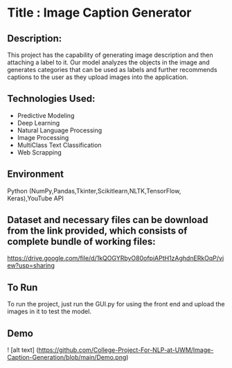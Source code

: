 # Title : Image Caption Generator 

## Description:
This project has the capability of generating image description and then attaching a label to it. Our model analyzes the objects in the image and generates categories that can be used as labels and further recommends captions to the user as they upload images into the application. 

## Technologies Used:
- Predictive Modeling
- Deep Learning
- Natural Language Processing
- Image Processing
- MultiClass Text Classification
- Web Scrapping

## Environment
Python (NumPy,Pandas,Tkinter,Scikitlearn,NLTK,TensorFlow, Keras),YouTube API

## Dataset and necessary files can be download from the link provided, which consists of complete bundle of working files:
https://drive.google.com/file/d/1kQOGYRbyO80ofpiAPtH1zAghdnERkOqP/view?usp=sharing

## To Run
To run the project, just run the GUI.py for using the front end and upload the images in it to test the model.

## Demo
! [alt text] (https://github.com/College-Project-For-NLP-at-UWM/Image-Caption-Generation/blob/main/Demo.png)
